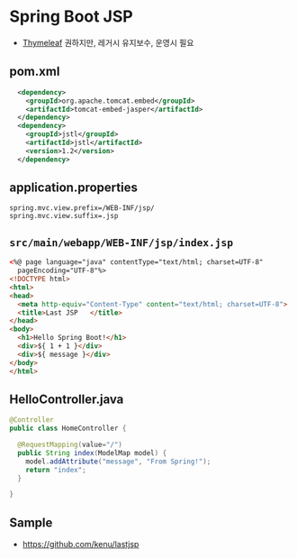 # Spring Boot JSP
* [Thymeleaf](/mib/spring/thymeleaf) 권하지만, 레거시 유지보수, 운영시 필요

## pom.xml
```xml
  <dependency>
    <groupId>org.apache.tomcat.embed</groupId>
    <artifactId>tomcat-embed-jasper</artifactId>
  </dependency>
  <dependency>
    <groupId>jstl</groupId>
    <artifactId>jstl</artifactId>
    <version>1.2</version>
  </dependency>
```

## application.properties
```
spring.mvc.view.prefix=/WEB-INF/jsp/
spring.mvc.view.suffix=.jsp
```

## `src/main/webapp/WEB-INF/jsp/index.jsp`
```html
<%@ page language="java" contentType="text/html; charset=UTF-8"
  pageEncoding="UTF-8"%>
<!DOCTYPE html>
<html>
<head>
  <meta http-equiv="Content-Type" content="text/html; charset=UTF-8">
  <title>Last JSP	</title>
</head>
<body>
  <h1>Hello Spring Boot!</h1>
  <div>${ 1 + 1 }</div>
  <div>${ message }</div>
</body>
</html>
```

## HelloController.java
```java
@Controller
public class HomeController {

  @RequestMapping(value="/")
  public String index(ModelMap model) {
    model.addAttribute("message", "From Spring!");
    return "index";
  }

}
```

## Sample
* https://github.com/kenu/lastjsp
